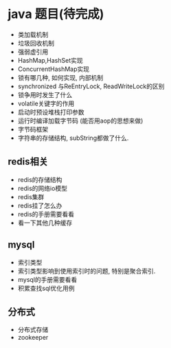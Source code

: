 # java 题目(待完成)

* 类加载机制
* 垃圾回收机制
* 强弱虚引用
* HashMap,HashSet实现
* ConcurrentHashMap实现
* 锁有哪几种, 如何实现, 内部机制
* synchronized 与ReEntryLock, ReadWriteLock的区别
* 锁争用时发生了什么
* volatile关键字的作用
* 启动时预设堆栈打印参数
* 运行时编译加载字节码 (能否用aop的思想来做)
* 字节码框架
* 字符串的存储结构, subString都做了什么.


## redis相关
* redis的存储结构
* redis的网络io模型
* redis集群
* redis挂了怎么办
* redis的手册需要看看
* 看一下其他几种缓存

## mysql
* 索引类型
* 索引类型影响到使用索引时的问题, 特别是聚合索引.
* mysql的手册需要看看
* 积累查找sql优化用例

## 分布式
* 分布式存储
* zookeeper
